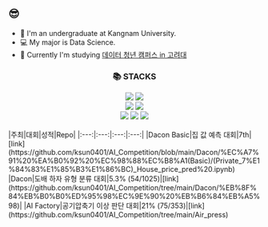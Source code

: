 ## 😎
<!--
**ksun0401/ksun0401** is a ✨ _special_ ✨ repository because its `README.md` (this file) appears on your GitHub profile.
-->
- 🔭 I'm an undergraduate at Kangnam University.
- :computer: My major is Data Science.
- :page_with_curl: Currently I'm studying [데이터 청년 캠퍼스 in 고려대](https://dataonair.or.kr/bigjob/)

<div align=center><h3>📚 STACKS</h3></div>
<div align=center> 
  <img src="https://img.shields.io/badge/python-3776AB?style=for-the-badge&logo=python&logoColor=white"> 
  <img src="https://img.shields.io/badge/R-276DC3?style=for-the-badge&logo=python&logoColor=white"> 
  <br>
  <img src="https://img.shields.io/badge/jupyter-F37626?style=for-the-badge&logo=jupyter&logoColor=white"> 
  <img src="https://img.shields.io/badge/vsc-007ACC?style=for-the-badge&logo=visualstudiocode&logoColor=white">
  <br>
  <img src="https://img.shields.io/badge/pytorch-EE4C2C?style=for-the-badge&logo=pytorch&logoColor=white"> 
  <img src="https://img.shields.io/badge/numpy-013243?style=for-the-badge&logo=numpy&logoColor=white">
  <img src="https://img.shields.io/badge/pandas-150458?style=for-the-badge&logo=pandas&logoColor=white">
</div>

 <br>
|주최|대회|성적|Repo|
|:---:|:---:|:---:|:---:|
|Dacon Basic|집 값 예측 대회|7th|[link](https://github.com/ksun0401/AI_Competition/blob/main/Dacon/%EC%A7%91%20%EA%B0%92%20%EC%98%88%EC%B8%A1(Basic)/(Private_7%E1%84%83%E1%85%B3%E1%86%BC)_House_price_pred%20.ipynb)
|Dacon|도배 하자 유형 분류 대회|5.3% (54/1025)|[link](https://github.com/ksun0401/AI_Competition/tree/main/Dacon/%EB%8F%84%EB%B0%B0%ED%95%98%EC%9E%90%20%EB%B6%84%EB%A5%98)|
|AI Factory|공기압축기 이상 판단 대회|21% (75/353)|[link](https://github.com/ksun0401/AI_Competition/tree/main/Air_press)
 <br>
